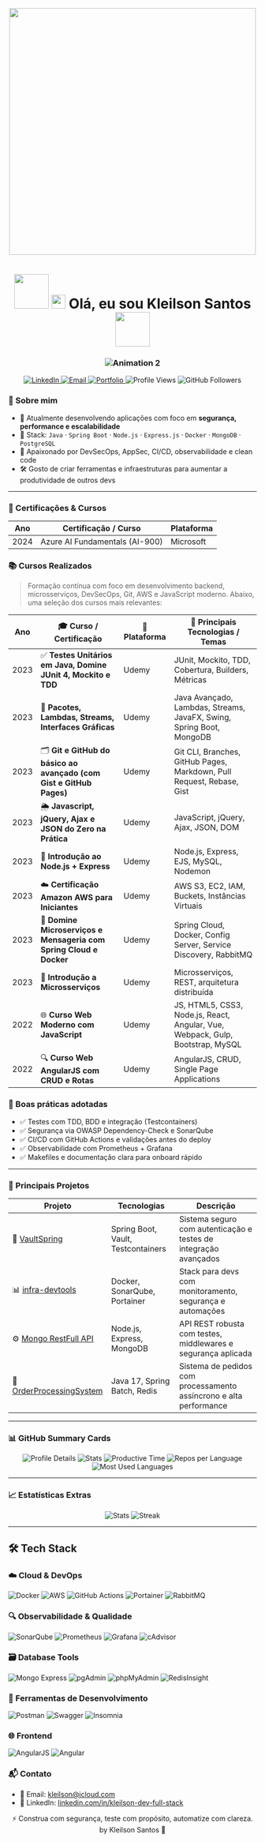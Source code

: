 <div align="center">
  <img src="https://user-images.githubusercontent.com/74038190/219923809-b86dc415-a0c2-4a38-bc88-ad6cf06395a8.gif" width="500">
</div>

<h1 align="center">
  <img src="https://user-images.githubusercontent.com/74038190/212257468-1e9a91f1-b626-4baa-b15d-5c385dfa7ed2.gif" width="70">
  <img src="https://media.giphy.com/media/hvRJCLFzcasrR4ia7z/giphy.gif" width="28"> Olá, eu sou Kleilson Santos<img src="https://user-images.githubusercontent.com/74038190/212257468-1e9a91f1-b626-4baa-b15d-5c385dfa7ed2.gif" width="70">
</h1>

<h3 align="center">
  <img src="https://readme-typing-svg.demolab.com?font=Fira+Code&weight=600&size=22&pause=1500&color=22D3EE&center=true&vCenter=true&width=500&lines=Engenheiro+de+Software;Arquiteto+de+APIs+Seguras" alt="Animation 2" />
</h3>

<p align="center">
  <a href="https://www.linkedin.com/in/kleilson-dev-full-stack/" target="_blank">
    <img src="https://img.shields.io/badge/-CONNECT-0A66C2?style=for-the-badge&logo=linkedin&logoColor=white&labelColor=0A66C2" alt="LinkedIn"/>
  </a>
  <a href="mailto:kleilson@icloud.com">
    <img src="https://img.shields.io/badge/-EMAIL-EA4335?style=for-the-badge&logo=icloud&logoColor=white&labelColor=EA4335" alt="Email"/>
  </a>
  <a href="https://github.com/KleilsonSantos?tab=repositories">
    <img src="https://img.shields.io/badge/-PORTFÓLIO-181717?style=for-the-badge&logo=github&logoColor=white&labelColor=181717" alt="Portfolio"/>
  </a>
  
  <img src="https://komarev.com/ghpvc/?username=KleilsonSantos&label=PROFILE+VIEWS&style=for-the-badge&color=22D3EE&labelColor=22D3EE" alt="Profile Views"/>
  <img src="https://img.shields.io/github/followers/KleilsonSantos?style=for-the-badge&label=FOLLOWERS&color=181717&labelColor=181717&logo=github" alt="GitHub Followers"/>
</p>

### 🚀 Sobre mim

- 🔭 Atualmente desenvolvendo aplicações com foco em **segurança, performance e escalabilidade**
- 🧠 Stack: `Java` · `Spring Boot` · `Node.js` · `Express.js` · `Docker` · `MongoDB` · `PostgreSQL`
- 🔐 Apaixonado por DevSecOps, AppSec, CI/CD, observabilidade e clean code
- 🛠️ Gosto de criar ferramentas e infraestruturas para aumentar a produtividade de outros devs

---

### 🏅 Certificações & Cursos

| Ano | Certificação / Curso | Plataforma |
|-----|-----------------------|------------|
| 2024 | Azure AI Fundamentals (AI-900) | Microsoft |

### 📚 Cursos Realizados

> Formação contínua com foco em desenvolvimento backend, microsserviços, DevSecOps, Git, AWS e JavaScript moderno. Abaixo, uma seleção dos cursos mais relevantes:

| Ano  | 🎓 Curso / Certificação                                                                                   | 🏫 Plataforma | 🔧 Principais Tecnologias / Temas                                                                 |
|------|------------------------------------------------------------------------------------------------------------|---------------|--------------------------------------------------------------------------------------------------|
| 2023 | ✅ **Testes Unitários em Java, Domine JUnit 4, Mockito e TDD**                                             | Udemy         | JUnit, Mockito, TDD, Cobertura, Builders, Métricas                                              |
| 2023 | 🔀 **Pacotes, Lambdas, Streams, Interfaces Gráficas**                                                      | Udemy         | Java Avançado, Lambdas, Streams, JavaFX, Swing, Spring Boot, MongoDB                            |
| 2023 | 🗂 **Git e GitHub do básico ao avançado (com Gist e GitHub Pages)**                                        | Udemy         | Git CLI, Branches, GitHub Pages, Markdown, Pull Request, Rebase, Gist                           |
| 2023 | 🌦 **Javascript, jQuery, Ajax e JSON do Zero na Prática**                                                 | Udemy         | JavaScript, jQuery, Ajax, JSON, DOM                                                             |
| 2023 | 🚀 **Introdução ao Node.js + Express**                                                                     | Udemy         | Node.js, Express, EJS, MySQL, Nodemon                                                           |
| 2023 | ☁️ **Certificação Amazon AWS para Iniciantes**                                                             | Udemy         | AWS S3, EC2, IAM, Buckets, Instâncias Virtuais                                                  |
| 2023 | 🔧 **Domine Microserviços e Mensageria com Spring Cloud e Docker**                                         | Udemy         | Spring Cloud, Docker, Config Server, Service Discovery, RabbitMQ                                |
| 2023 | 🧩 **Introdução a Microsserviços**                                                                         | Udemy         | Microsserviços, REST, arquitetura distribuída                                                   |
| 2022 | 🌐 **Curso Web Moderno com JavaScript**                                                                    | Udemy         | JS, HTML5, CSS3, Node.js, React, Angular, Vue, Webpack, Gulp, Bootstrap, MySQL                 |
| 2022 | 🔍 **Curso Web AngularJS com CRUD e Rotas**                                                                | Udemy         | AngularJS, CRUD, Single Page Applications                                                       |

### 🧪 Boas práticas adotadas

- ✅ Testes com TDD, BDD e integração (Testcontainers)
- ✅ Segurança via OWASP Dependency-Check e SonarQube
- ✅ CI/CD com GitHub Actions e validações antes do deploy
- ✅ Observabilidade com Prometheus + Grafana
- ✅ Makefiles e documentação clara para onboard rápido

---

### 🧰 Principais Projetos

| Projeto | Tecnologias | Descrição |
|--------|-------------|-----------|
| 🔐 [VaultSpring](https://github.com/KleilsonSantos/VaultSpring) | Spring Boot, Vault, Testcontainers | Sistema seguro com autenticação e testes de integração avançados |
| 📊 [infra-devtools](https://github.com/KleilsonSantos/infra-devtools) | Docker, SonarQube, Portainer | Stack para devs com monitoramento, segurança e automações |
| ⚙️ [Mongo RestFull API](https://github.com/KleilsonSantos/Mongo-RestFull-API) | Node.js, Express, MongoDB | API REST robusta com testes, middlewares e segurança aplicada |
| 🛒 [OrderProcessingSystem](https://github.com/KleilsonSantos/OrderProcessingSystem) | Java 17, Spring Batch, Redis | Sistema de pedidos com processamento assíncrono e alta performance |

---

### 📊 GitHub Summary Cards

<p align="center">
  <img src="https://github-profile-summary-cards.vercel.app/api/cards/profile-details?username=KleilsonSantos&theme=github_dark" alt="Profile Details" />
  <img src="https://github-profile-summary-cards.vercel.app/api/cards/stats?username=KleilsonSantos&theme=github_dark" alt="Stats" />
  <img src="https://github-profile-summary-cards.vercel.app/api/cards/productive-time?username=KleilsonSantos&theme=github_dark&utcOffset=-3" alt="Productive Time" />
  <img src="https://github-profile-summary-cards.vercel.app/api/cards/repos-per-language?username=KleilsonSantos&theme=github_dark" alt="Repos per Language" />
  <img src="https://github-profile-summary-cards.vercel.app/api/cards/most-commit-language?username=KleilsonSantos&theme=github_dark" alt="Most Used Languages" />
</p>

---

### 📈 Estatísticas Extras

<p align="center">
  <img src="https://github-readme-stats.vercel.app/api?username=KleilsonSantos&show_icons=true&theme=github_dark&count_private=true" alt="Stats" />
  <img src="https://github-readme-streak-stats.herokuapp.com/?user=KleilsonSantos&theme=github_dark" alt="Streak" />
</p>

---

## 🛠️ Tech Stack

### ☁️ Cloud & DevOps
<p>
  <img src="https://img.shields.io/badge/Docker-2496ED?style=for-the-badge&logo=docker&logoColor=white" alt="Docker">
  <img src="https://img.shields.io/badge/Amazon_AWS-232F3E?style=for-the-badge&logo=amazonaws&logoColor=white" alt="AWS">
  <img src="https://img.shields.io/badge/GitHub_Actions-2088FF?style=for-the-badge&logo=githubactions&logoColor=white" alt="GitHub Actions">
  <img src="https://img.shields.io/badge/Portainer-13BEF9?style=for-the-badge&logo=portainer&logoColor=white" alt="Portainer">
  <img src="https://img.shields.io/badge/RabbitMQ-FF6600?style=for-the-badge&logo=rabbitmq&logoColor=white" alt="RabbitMQ">
</p>

### 🔍 Observabilidade & Qualidade
<p>
  <img src="https://img.shields.io/badge/SonarQube-4E9BCD?style=for-the-badge&logo=sonarqube&logoColor=white" alt="SonarQube">
  <img src="https://img.shields.io/badge/Prometheus-E6522C?style=for-the-badge&logo=prometheus&logoColor=white" alt="Prometheus">
  <img src="https://img.shields.io/badge/Grafana-F46800?style=for-the-badge&logo=grafana&logoColor=white" alt="Grafana">
  <img src="https://img.shields.io/badge/cAdvisor-4285F4?style=for-the-badge&logo=google-cloud&logoColor=white" alt="cAdvisor">
</p>

### 🗃️ Database Tools
<p>
  <img src="https://img.shields.io/badge/Mongo_Express-47A248?style=for-the-badge&logo=mongodb&logoColor=white" alt="Mongo Express">
  <img src="https://img.shields.io/badge/pgAdmin-336791?style=for-the-badge&logo=postgresql&logoColor=white" alt="pgAdmin">
  <img src="https://img.shields.io/badge/phpMyAdmin-47A248?style=for-the-badge&logo=mysql&logoColor=white" alt="phpMyAdmin">
  <img src="https://img.shields.io/badge/RedisInsight-DC382D?style=for-the-badge&logo=redis&logoColor=white" alt="RedisInsight">
</p>

### 🔧 Ferramentas de Desenvolvimento
<p>
  <img src="https://img.shields.io/badge/Postman-FF6C37?style=for-the-badge&logo=postman&logoColor=white" alt="Postman">
  <img src="https://img.shields.io/badge/Swagger-85EA2D?style=for-the-badge&logo=swagger&logoColor=black" alt="Swagger">
  <img src="https://img.shields.io/badge/Insomnia-5849BE?style=for-the-badge&logo=insomnia&logoColor=white" alt="Insomnia">
</p>

### 🌐 Frontend
<p>
  <img src="https://img.shields.io/badge/AngularJS-E23237?style=for-the-badge&logo=angularjs&logoColor=white" alt="AngularJS">
  <img src="https://img.shields.io/badge/Angular-DD0031?style=for-the-badge&logo=angular&logoColor=white" alt="Angular">
</p>

### 📬 Contato

- 📧 Email: kleilson@icloud.com  
- 🔗 LinkedIn: [linkedin.com/in/kleilson-dev-full-stack](https://linkedin.com/in/kleilson-dev-full-stack)

<p align="center">⚡ Construa com segurança, teste com propósito, automatize com clareza.<br>by Kleilson Santos 🚀</p>
